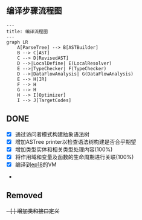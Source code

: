 ## 编译步骤流程图

```mermaid
---
title: 编译流程图
---
graph LR
    A[ParseTree] --> B[ASTBuilder]
    B --> C[AST]
    C --> D[RevisedAST]
    D -->|LocalDefine| E(LocalResolver)
    E -->|TypeChecker| F(TypeChecker)
    D -->|DataFlowAnalysis| G(DataFlowAnalysis)
    E --> H[IR]
    F --> H
    G --> H
    H --> I[Optimizer]
    I --> J[TargetCodes]
```

## DONE
- [x] 通过访问者模式构建抽象语法树
- [x] 增加ASTree printer以检查语法树构建是否合乎期望
- [x] 增加类型实体和相关类型处理内容(100%)
- [x] 将作用域和变量及函数的生命周期进行关联(100%)
- [x] 编译到[ep18](..%2Fep18)的VM
- 
## Removed
~~- [ ] 增加类和接口定义~~